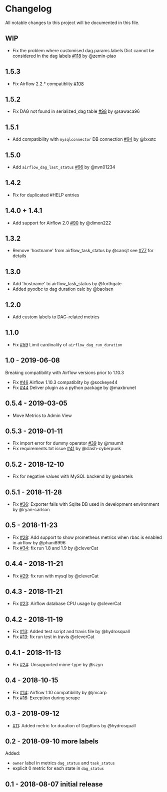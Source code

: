 # Changelog
All notable changes to this project will be documented in this file.

## WIP

- Fix the problem where customised dag.params.labels Dict cannot be considered
  in the dag labels [#118](https://github.com/epoch8/airflow-exporter/pull/118)
  by @zemin-piao

## 1.5.3

- Fix Airflow 2.2.* compatiblity
  [#108](https://github.com/epoch8/airflow-exporter/issues/108)

## 1.5.2

- Fix DAG not found in serialized_dag table
  [#98](https://github.com/epoch8/airflow-exporter/issues/98) by @sawaca96

## 1.5.1

- Add compatibility with `mysqlconnector` DB connection
  [#94](https://github.com/epoch8/airflow-exporter/pull/94) by @lxxstc

## 1.5.0

- Add `airflow_dag_last_status`
  [#96](https://github.com/epoch8/airflow-exporter/pull/96) by @nvn01234

## 1.4.2

- Fix for duplicated #HELP entries

## 1.4.0 + 1.4.1

- Add support for Airflow 2.0
  [#90](https://github.com/epoch8/airflow-exporter/pull/90) by @dimon222

## 1.3.2

- Remove 'hostname' from airflow_task_status by @cansjt see
  [#77](https://github.com/epoch8/airflow-exporter/issues/77) for details

## 1.3.0

- Add 'hostname' to airflow_task_status by @forthgate
- Added pyodbc to dag duration calc by @baolsen

## 1.2.0

- Add custom labels to DAG-related metrics

## 1.1.0

- Fix [#59](https://github.com/epoch8/airflow-exporter/issues/59) Limit
  cardinality of `airflow_dag_run_duration`

## 1.0 - 2019-06-08

Breaking compatibility with Airflow versions prior to 1.10.3

- Fix [#46](https://github.com/epoch8/airflow-exporter/issues/46) Airflow 1.10.3
  compatiblity by @sockeye44
- Fix [#44](https://github.com/epoch8/airflow-exporter/issues/44) Deliver plugin
  as a python package by @maxbrunet

## 0.5.4 - 2019-03-05

- Move Metrics to Admin View

## 0.5.3 - 2019-01-11

- Fix import error for dummy operator
  [#39](https://github.com/epoch8/airflow-exporter/pull/39) by @msumit
- Fix requirements.txt issue
  [#41](https://github.com/epoch8/airflow-exporter/pull/41) by @slash-cyberpunk

## 0.5.2 - 2018-12-10

- Fix for negative values with MySQL backend by @ebartels

## 0.5.1 - 2018-11-28

- Fix [#36](https://github.com/epoch8/airflow-exporter/issues/36): Exporter
  fails with Sqlite DB used in development environment by @ryan-carlson

## 0.5 - 2018-11-23

- Fix [#28](https://github.com/epoch8/airflow-exporter/issues/28): Add support
  to show prometheus metrics when rbac is enabled in airflow by @phani8996
- Fix [#34](https://github.com/epoch8/airflow-exporter/issues/34): fix run 1.8
  and 1.9 by @cleverCat

## 0.4.4 - 2018-11-21

- Fix [#29](https://github.com/epoch8/airflow-exporter/issues/29): fix run with
  mysql by @cleverCat

## 0.4.3 - 2018-11-21

- Fix [#23](https://github.com/epoch8/airflow-exporter/issues/23): Airflow
  database CPU usage by @cleverCat

## 0.4.2 - 2018-11-19

- Fix [#13](https://github.com/epoch8/airflow-exporter/pull/20): Added test
  script and travis file by @hydrosquall
- Fix [#13](https://github.com/epoch8/airflow-exporter/pull/27): fix run test in
  travis @cleverCat

## 0.4.1 - 2018-11-13

- Fix [#24](https://github.com/epoch8/airflow-exporter/issues/24): Unsupported
  mime-type by @szyn

## 0.4 - 2018-10-15

- Fix [#14](https://github.com/epoch8/airflow-exporter/issues/14): Airflow 1.10
  compatibility by @jmcarp
- Fix [#16](https://github.com/epoch8/airflow-exporter/issues/16): Exception
  during scrape

## 0.3 - 2018-09-12

- [#11](https://github.com/epoch8/airflow-exporter/pull/11): Added metric for
  duration of DagRuns by @hydrosquall

## 0.2 - 2018-09-10 more labels

Added:
- `owner` label in metrics `dag_status` and `task_status`
- explicit 0 metric for each state in `dag_status`

## 0.1 - 2018-08-07 initial release
